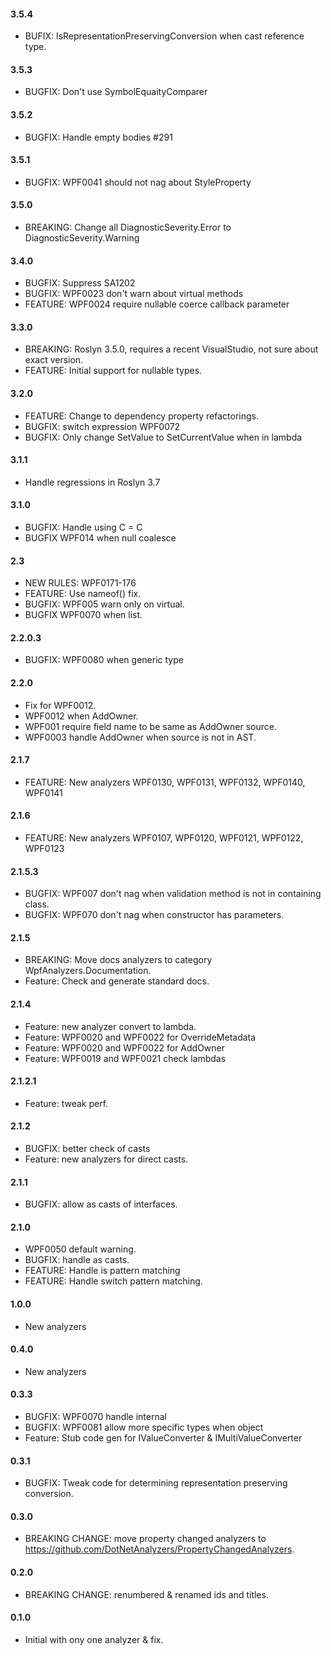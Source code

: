#### 3.5.4
* BUFIX: IsRepresentationPreservingConversion when cast reference type.

#### 3.5.3
* BUGFIX: Don't use SymbolEquaityComparer

#### 3.5.2
* BUGFIX: Handle empty bodies #291

#### 3.5.1
* BUGFIX: WPF0041 should not nag about StyleProperty

#### 3.5.0
* BREAKING: Change all DiagnosticSeverity.Error to DiagnosticSeverity.Warning

#### 3.4.0
* BUGFIX: Suppress SA1202
* BUGFIX: WPF0023  don't warn about virtual methods
* FEATURE: WPF0024 require nullable coerce callback parameter

#### 3.3.0
* BREAKING: Roslyn 3.5.0, requires a recent VisualStudio, not sure about exact version.
* FEATURE: Initial support for nullable types.

#### 3.2.0
* FEATURE: Change to dependency property refactorings.
* BUGFIX: switch expression WPF0072
* BUGFIX: Only change SetValue to SetCurrentValue when in lambda

#### 3.1.1
* Handle regressions in Roslyn 3.7

#### 3.1.0
* BUGFIX: Handle using C = C
* BUGFIX WPF014 when null coalesce

#### 2.3
* NEW RULES: WPF0171-176
* FEATURE: Use nameof() fix.
* BUGFIX: WPF005 warn only on virtual.
* BUGFIX WPF0070 when list.

#### 2.2.0.3
* BUGFIX: WPF0080 when generic type

#### 2.2.0
* Fix for WPF0012.
* WPF0012 when AddOwner.
* WPF001 require field name to be same as AddOwner source.
* WPF0003 handle AddOwner when source is not in AST.

#### 2.1.7
* FEATURE: New analyzers WPF0130, WPF0131, WPF0132, WPF0140, WPF0141

#### 2.1.6
* FEATURE: New analyzers WPF0107, WPF0120, WPF0121, WPF0122, WPF0123

#### 2.1.5.3
* BUGFIX: WPF007 don't nag when validation method is not in containing class.
* BUGFIX: WPF070 don't nag when constructor has parameters.

#### 2.1.5
* BREAKING: Move docs analyzers to category WpfAnalyzers.Documentation.
* Feature: Check and generate standard docs.
 
#### 2.1.4
* Feature: new analyzer convert to lambda.
* Feature: WPF0020 and WPF0022 for OverrideMetadata
* Feature: WPF0020 and WPF0022 for AddOwner
* Feature: WPF0019 and WPF0021 check lambdas

#### 2.1.2.1
* Feature: tweak perf.

#### 2.1.2
* BUGFIX: better check of casts
* Feature: new analyzers for direct casts.

#### 2.1.1
* BUGFIX: allow as casts of interfaces.

#### 2.1.0
* WPF0050 default warning.
* BUGFIX: handle as casts.
* FEATURE: Handle is pattern matching
* FEATURE: Handle switch pattern matching.

#### 1.0.0
* New analyzers

#### 0.4.0
* New analyzers

#### 0.3.3
* BUGFIX: WPF0070 handle internal
* BUGFIX: WPF0081 allow more specific types when object
* Feature: Stub code gen for IValueConverter & IMultiValueConverter

#### 0.3.1
* BUGFIX: Tweak code for determining representation preserving conversion.

#### 0.3.0
* BREAKING CHANGE: move property changed analyzers to https://github.com/DotNetAnalyzers/PropertyChangedAnalyzers.

#### 0.2.0
* BREAKING CHANGE: renumbered & renamed ids and titles.

#### 0.1.0
* Initial with ony one analyzer & fix.
